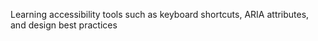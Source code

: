 Learning accessibility tools such as keyboard shortcuts, ARIA attributes, and design best practices
